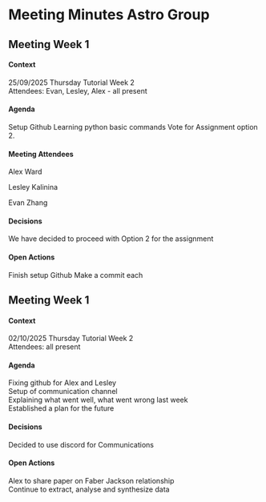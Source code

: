 # Meeting Minutes Astro Group

## Meeting Week 1

#### Context

25/09/2025
Thursday Tutorial Week 2
<br>
Attendees: Evan, Lesley, Alex - all present

#### Agenda

Setup Github
Learning python basic commands
Vote for Assignment option 2. 

#### Meeting Attendees
Alex Ward

Lesley Kalinina

Evan Zhang

#### Decisions

We have decided to proceed with Option 2 for the assignment 

#### Open Actions 

Finish setup Github
Make a commit each



## Meeting Week 1

#### Context

02/10/2025
Thursday Tutorial Week 2
<br>
Attendees: all present

#### Agenda

Fixing github for Alex and Lesley
<br>
Setup of communication channel
<br>
Explaining what went well, what went wrong last week
<br>
Established a plan for the future
<br>

#### Decisions

Decided to use discord for Communications
<br>

#### Open Actions 

Alex to share paper on Faber Jackson relationship
<br>
Continue to extract, analyse and synthesize data 




